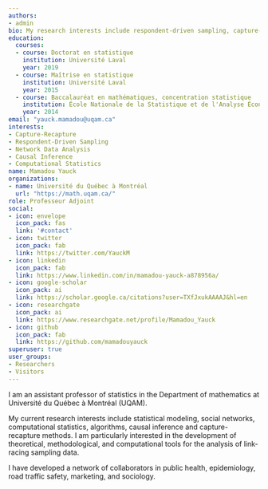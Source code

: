 ```yaml
---
authors:
- admin
bio: My research interests include respondent-driven sampling, capture-recapture methods, statistical network data analysis, causal inference and computational statistics.
education:
  courses:
  - course: Doctorat en statistique
    institution: Université Laval
    year: 2019
  - course: Maîtrise en statistique
    institution: Université Laval
    year: 2015
  - course: Baccalauréat en mathématiques, concentration statistique
    institution: École Nationale de la Statistique et de l'Analyse Économique
    year: 2014
email: "yauck.mamadou@uqam.ca"
interests:
- Capture-Recapture
- Respondent-Driven Sampling
- Network Data Analysis
- Causal Inference
- Computational Statistics
name: Mamadou Yauck
organizations:
- name: Université du Québec à Montréal
  url: "https://math.uqam.ca/"
role: Professeur Adjoint
social:
- icon: envelope
  icon_pack: fas
  link: '#contact'
- icon: twitter
  icon_pack: fab
  link: https://twitter.com/YauckM
- icon: linkedin
  icon_pack: fab
  link: https://www.linkedin.com/in/mamadou-yauck-a878956a/
- icon: google-scholar
  icon_pack: ai
  link: https://scholar.google.ca/citations?user=TXfJxukAAAAJ&hl=en
- icon: researchgate
  icon_pack: ai
  link: https://www.researchgate.net/profile/Mamadou_Yauck
- icon: github
  icon_pack: fab
  link: https://github.com/mamadouyauck
superuser: true
user_groups:
- Researchers
- Visitors
---
```


I am an assistant professor of statistics in the Department of mathematics at Université du Québec à Montréal (UQAM).

My current research interests include statistical modeling, social networks, computational statistics, algorithms, causal inference and capture-recapture methods. I am particularly interested in the development of theoretical, methodological, and computational tools for the analysis of link-racing sampling data.

I have developed a network of collaborators in public health, epidemiology, road traffic safety, marketing, and sociology.

